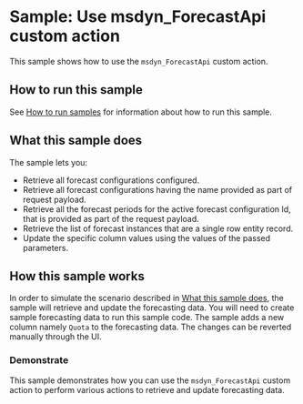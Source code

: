 # Sample: Use msdyn_ForecastApi custom action

This sample shows how to use the `msdyn_ForecastApi` custom action.

## How to run this sample

See [How to run samples](https://github.com/microsoft/Dynamics365-Apps-Samples/blob/master/sales/README.md) for information about how to run this sample.

## What this sample does

The sample lets you:

- Retrieve all forecast configurations configured.
- Retrieve all forecast configurations having the name provided as part of request payload.
- Retrieve all the forecast periods for the active forecast configuration Id, that is provided as part of the request payload.
- Retrieve the list of forecast instances that are a single row entity record.
- Update the specific column values using the values of the passed parameters.

## How this sample works

In order to simulate the scenario described in [What this sample does](#what-this-sample-does), the sample will retrieve and update the forecasting data. You will need to create sample forecasting data to run this sample code. The sample adds a new column namely `Quota` to the forecasting data. The changes can be reverted manually through the UI.

### Demonstrate

This sample demonstrates how you can use the `msdyn_ForecastApi` custom action to perform various actions to retrieve and update forecasting data.    
